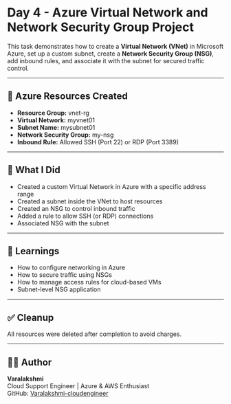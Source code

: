 # Day 4 - Azure Virtual Network and Network Security Group Project

This task demonstrates how to create a **Virtual Network (VNet)** in Microsoft Azure, set up a custom subnet, create a **Network Security Group (NSG)**, add inbound rules, and associate it with the subnet for secured traffic control.

---

## 🧱 Azure Resources Created

- **Resource Group:** vnet-rg  
- **Virtual Network:** myvnet01  
- **Subnet Name:** mysubnet01  
- **Network Security Group:** my-nsg  
- **Inbound Rule:** Allowed SSH (Port 22) or RDP (Port 3389)

---

## 🔐 What I Did

- Created a custom Virtual Network in Azure with a specific address range
- Created a subnet inside the VNet to host resources
- Created an NSG to control inbound traffic
- Added a rule to allow SSH (or RDP) connections
- Associated NSG with the subnet

---

## 📘 Learnings

- How to configure networking in Azure
- How to secure traffic using NSGs
- How to manage access rules for cloud-based VMs
- Subnet-level NSG application

---

## ✅ Cleanup

All resources were deleted after completion to avoid charges.

---

## 👩‍💻 Author

**Varalakshmi**  
Cloud Support Engineer | Azure & AWS Enthusiast  
GitHub: [Varalakshmi-cloudengineer](https://github.com/Varalakshmi-cloudengineer)
